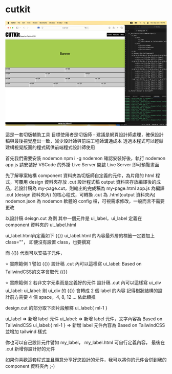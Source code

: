 # cutkit

![screenshot](./screenshot.png)

這是一套切版輔助工具
目標使用者是切版師 - 建議是網頁設計師處理，確保設計稿與最後視覺產出一致，減少設計師與前端工程師溝通成本
透過本程式可以輕鬆建構視覺版面的程式碼供前端程式設計師使用

首先我們需要安裝 nodemon
npm i -g nodemon
確認安裝好後，執行 nodemon app.js
請安裝好 VSCode 的外掛 Live Server
開啟 Live Server 即可預覽畫面

先了解專案結構
component 資料夾為切版師自定義的元件，為片段的 html 程式，可覆用
design 資料夾存放 .cut 設計程式稿
output 資料夾存放編譯後的成品，若設計稿為 my-page.cut，則輸出的完成稿為 my-page.html
app.js 為編譯 .cut (design 資料夾內) 的核心程式，可轉換 .cut 為 .html(output 資料夾內)
nodemon.json 為 nodemon 軟體的 config 檔，可視需求修改，一般而言不需要更改

以設計稿 deisgn.cut 為例
其中一個元件是 ui_label，ui_label 定義在 component 資料夾的 ui_label.html

ui_label.html內定義如下
<span class="inline-flex">{{}}</span>
ui_label.html 的內容最外層的標籤一定要加上 class=""，
即便沒有設置 class，也要撰寫 <xxx class=""></xxx>

而 {{}} 代表可以安插子元件，

⭐️ 實際範例 1 
譬如 <xxx class="inline-flex">{{}}</xxx>
設計稿 .cut 內可以這樣寫
ui_label:<Based on TailwindCSS>
Based on TailwindCSS的文字會取代 {{}}

⭐️ 實際範例 2
若非文字元素而是定義好的元件
設計稿 .cut 內可以這樣寫
ui_div
    ui_label:<string1>
    ui_label:<string2>
則 ui_div 的 {{}} 會轉成 2 個 label 的內容
記得樹狀結構的設計前方需要 4 個 space，4, 8, 12 ... 依此類推

design.cut 的部分取下面片段解釋
ui_label:<Based on TailwindCSS>{ ml-1 }

ui_label => 新增 label 元件
ui_label:<Based on TailwindCSS> => 新增 label 元件，文字內容為 Based on TailwindCSS
ui_label:<Based on TailwindCSS>{ ml-1 } => 新增 label 元件內容為 Based on TailwindCSS 並增加 tailwind 樣式

你也可以自己設計元件譬如 my_label，
my_label.html 可自行定義內容，
最後在 .cut 新增你設計好的元件

如果你喜歡這套程式並且願意分享好您設計的元件，我可以將你的元件合併到我的 component 資料夾內 ;-)